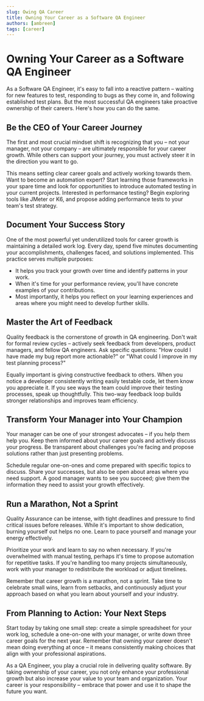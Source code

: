 ```yaml
---
slug: Owing QA Career
title: Owning Your Career as a Software QA Engineer
authors: [ambreen]
tags: [career]
---
```


# Owning Your Career as a Software QA Engineer

As a Software QA Engineer, it's easy to fall into a reactive pattern – waiting for new features to test, responding to bugs as they come in, and following established test plans. But the most successful QA engineers take proactive ownership of their careers. Here's how you can do the same.

## Be the CEO of Your Career Journey
The first and most crucial mindset shift is recognizing that you – not your manager, not your company – are ultimately responsible for your career growth. While others can support your journey, you must actively steer it in the direction you want to go.

This means setting clear career goals and actively working towards them. Want to become an automation expert? Start learning those frameworks in your spare time and look for opportunities to introduce automated testing in your current projects. Interested in performance testing? Begin exploring tools like JMeter or K6, and propose adding performance tests to your team's test strategy.

## Document Your Success Story
One of the most powerful yet underutilized tools for career growth is maintaining a detailed work log. Every day, spend five minutes documenting your accomplishments, challenges faced, and solutions implemented. This practice serves multiple purposes:

* It helps you track your growth over time and identify patterns in your work. 
* When it's time for your performance review, you'll have concrete examples of your contributions. 
* Most importantly, it helps you reflect on your learning experiences and areas where you might need to develop further skills.

## Master the Art of Feedback
Quality feedback is the cornerstone of growth in QA engineering. Don't wait for formal review cycles – actively seek feedback from developers, product managers, and fellow QA engineers. Ask specific questions: "How could I have made my bug report more actionable?" or "What could I improve in my test planning process?"

Equally important is giving constructive feedback to others. When you notice a developer consistently writing easily testable code, let them know you appreciate it. If you see ways the team could improve their testing processes, speak up thoughtfully. This two-way feedback loop builds stronger relationships and improves team efficiency.

## Transform Your Manager into Your Champion
Your manager can be one of your strongest advocates – if you help them help you. Keep them informed about your career goals and actively discuss your progress. Be transparent about challenges you're facing and propose solutions rather than just presenting problems.

Schedule regular one-on-ones and come prepared with specific topics to discuss. Share your successes, but also be open about areas where you need support. A good manager wants to see you succeed; give them the information they need to assist your growth effectively.

## Run a Marathon, Not a Sprint
Quality Assurance can be intense, with tight deadlines and pressure to find critical issues before releases. While it's important to show dedication, burning yourself out helps no one. Learn to pace yourself and manage your energy effectively.

Prioritize your work and learn to say no when necessary. If you're overwhelmed with manual testing, perhaps it's time to propose automation for repetitive tasks. If you're handling too many projects simultaneously, work with your manager to redistribute the workload or adjust timelines.

Remember that career growth is a marathon, not a sprint. Take time to celebrate small wins, learn from setbacks, and continuously adjust your approach based on what you learn about yourself and your industry.

## From Planning to Action: Your Next Steps
Start today by taking one small step: create a simple spreadsheet for your work log, schedule a one-on-one with your manager, or write down three career goals for the next year. Remember that owning your career doesn't mean doing everything at once – it means consistently making choices that align with your professional aspirations.

As a QA Engineer, you play a crucial role in delivering quality software. By taking ownership of your career, you not only enhance your professional growth but also increase your value to your team and organization. Your career is your responsibility – embrace that power and use it to shape the future you want.

